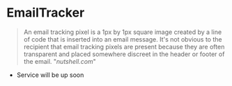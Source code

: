 # EmailTracker
> An email tracking pixel is a 1px by 1px square image created by a line of code that is inserted into an email message. It's not obvious to the recipient that email tracking pixels are present because they are often transparent and placed somewhere discreet in the header or footer of the email. "*nutshell.com*"

- Service will be up soon
